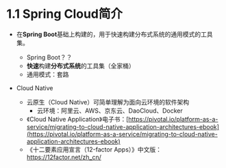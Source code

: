 # 1.1 Spring Cloud简介

* 在**Spring Boot**基础上构建的，用于快速构建分布式系统的通用模式的工具集。
  * Spring Boot？？
  * **快速**构建**分布式系统**的工具集（全家桶）
  * 通用模式：套路



* Cloud Native
  * 云原生（Cloud Native）可简单理解为面向云环境的软件架构
    * 云环境：阿里云、AWS、京东云、DaoCloud、Docker
  * 《Cloud Native Application》电子书：[https://pivotal.io/platform-as-a-service/migrating-to-cloud-native-application-architectures-ebook](https://pivotal.io/platform-as-a-service/migrating-to-cloud-native-application-architectures-ebook) 
  * 《十二要素应用宣言（12-factor Apps）》中文版：<https://12factor.net/zh_cn/>

